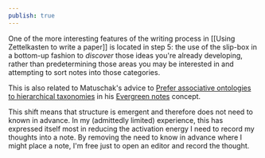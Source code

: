 ```yaml
---
publish: true
---
```

One of the more interesting features of the writing process in [[Using Zettelkasten to write a paper]] is located in step 5: the use of the slip-box in a bottom-up fashion to *discover* those ideas you're already developing, rather than predetermining those areas you may be interested in and attempting to sort notes into those categories.

This is also related to Matuschak's advice to [Prefer associative ontologies to hierarchical taxonomies](https://notes.andymatuschak.org/z8SU3r8xyZyvwRhyDdJasJ2) in his [Evergreen notes](https://notes.andymatuschak.org/z5E5QawiXCMbtNtupvxeoEX) concept.

This shift means that structure is emergent and therefore does not need to known in advance. In my (admittedly limited) experience, this has expressed itself most in reducing the activation energy I need to record my thoughts into a note. By removing the need to know in advance where I might place a note, I'm free just to open an editor and record the thought.